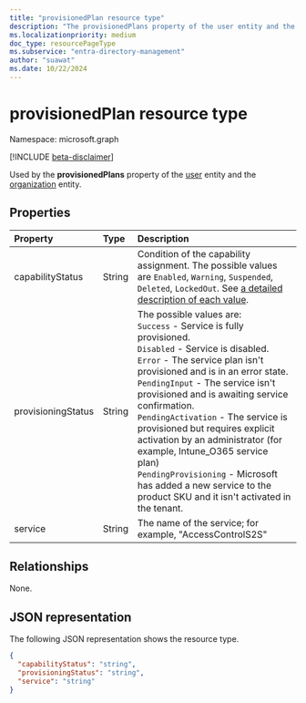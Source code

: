```yaml
---
title: "provisionedPlan resource type"
description: "The provisionedPlans property of the user entity and the organization entity is a collection of provisionedPlan objects."
ms.localizationpriority: medium
doc_type: resourcePageType
ms.subservice: "entra-directory-management"
author: "suawat"
ms.date: 10/22/2024
---
```


# provisionedPlan resource type

Namespace: microsoft.graph

[!INCLUDE [beta-disclaimer](../../includes/beta-disclaimer.md)]

Used by the **provisionedPlans** property of the [user](user.md) entity and the [organization](organization.md) entity.


## Properties
| Property       | Type    |Description|
|:---------------|:--------|:----------|
|capabilityStatus|String|Condition of the capability assignment. The possible values are `Enabled`, `Warning`, `Suspended`, `Deleted`, `LockedOut`. See [a detailed description of each value](../resources/assignedplan.md#capabilitystatus-values).|
|provisioningStatus|String|The possible values are:<br/>`Success` - Service is fully provisioned.<br/>`Disabled` - Service is disabled.<br/>`Error` - The service plan isn't provisioned and is in an error state.<br/>`PendingInput` - The service isn't provisioned and is awaiting service confirmation.<br/>`PendingActivation` - The service is provisioned but requires explicit activation by an administrator (for example, Intune_O365 service plan)<br/>`PendingProvisioning` - Microsoft has added a new service to the product SKU and it isn't activated in the tenant.|
|service|String|The name of the service; for example, "AccessControlS2S"|

## Relationships
None.

## JSON representation

The following JSON representation shows the resource type.

<!-- {
  "blockType": "resource",
  "optionalProperties": [

  ],
  "@odata.type": "microsoft.graph.provisionedPlan"
}-->

```json
{
  "capabilityStatus": "string",
  "provisioningStatus": "string",
  "service": "string"
}

```

<!-- uuid: 8fcb5dbc-d5aa-4681-8e31-b001d5168d79
2015-10-25 14:57:30 UTC -->
<!--
{
  "type": "#page.annotation",
  "description": "provisionedPlan resource",
  "keywords": "",
  "section": "documentation",
  "tocPath": "",
  "suppressions": []
}
-->


